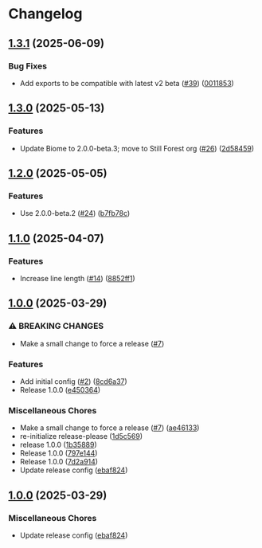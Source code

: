 # Changelog

## [1.3.1](https://github.com/still-forest/biomejs-config/compare/v1.3.0...v1.3.1) (2025-06-09)


### Bug Fixes

* Add exports to be compatible with latest v2 beta ([#39](https://github.com/still-forest/biomejs-config/issues/39)) ([0011853](https://github.com/still-forest/biomejs-config/commit/0011853164cefe56053e630c7d3215339dbc77d4))

## [1.3.0](https://github.com/still-forest/biomejs-config/compare/v1.2.0...v1.3.0) (2025-05-13)


### Features

* Update Biome to 2.0.0-beta.3; move to Still Forest org ([#26](https://github.com/still-forest/biomejs-config/issues/26)) ([2d58459](https://github.com/still-forest/biomejs-config/commit/2d58459aa27989fda036eafeb96a4d75ad455fbf))

## [1.2.0](https://github.com/still-forest/biomejs-config/compare/v1.1.0...v1.2.0) (2025-05-05)

### Features

- Use 2.0.0-beta.2 ([#24](https://github.com/still-forest/biomejs-config/issues/24)) ([b7fb78c](https://github.com/still-forest/biomejs-config/commit/b7fb78c37ced245d65d7679aeabd4b8233920a2c))

## [1.1.0](https://github.com/still-forest/biomejs-config/compare/v1.0.0...v1.1.0) (2025-04-07)

### Features

- Increase line length ([#14](https://github.com/still-forest/biomejs-config/issues/14)) ([8852ff1](https://github.com/still-forest/biomejs-config/commit/8852ff1407d44cb3457ccc90c7bd98bf8dd059f8))

## [1.0.0](https://github.com/still-forest/biomejs-config/compare/v1.0.0...v1.0.0) (2025-03-29)

### ⚠ BREAKING CHANGES

- Make a small change to force a release ([#7](https://github.com/still-forest/biomejs-config/issues/7))

### Features

- Add initial config ([#2](https://github.com/still-forest/biomejs-config/issues/2)) ([8cd6a37](https://github.com/still-forest/biomejs-config/commit/8cd6a370e37515994ee8c2b89807e760f304896f))
- Release 1.0.0 ([e450364](https://github.com/still-forest/biomejs-config/commit/e4503646768a78e1dde49c165a2ebfdcbe08b28b))

### Miscellaneous Chores

- Make a small change to force a release ([#7](https://github.com/still-forest/biomejs-config/issues/7)) ([ae46133](https://github.com/still-forest/biomejs-config/commit/ae46133b924b7a852e3c43308ae3b8d77f13f759))
- re-initialize release-please ([1d5c569](https://github.com/still-forest/biomejs-config/commit/1d5c5695564bf6cc23ee1d59b0f13c55c5fe8cfb))
- release 1.0.0 ([1b35889](https://github.com/still-forest/biomejs-config/commit/1b3588957d3c83f361f42f28c5a1a82dd8fb7650))
- Release 1.0.0 ([797e144](https://github.com/still-forest/biomejs-config/commit/797e144c619fc1c9e5b64eba19dc8d0d52f2b67c))
- Release 1.0.0 ([7d2a914](https://github.com/still-forest/biomejs-config/commit/7d2a9149c9adae2d7d8a94a81a8879e145b6bb4f))
- Update release config ([ebaf824](https://github.com/still-forest/biomejs-config/commit/ebaf824aaea67a42880d4314fc2b61d8163276ed))

## [1.0.0](https://github.com/still-forest/biomejs-config/compare/v1.0.0...v1.0.0) (2025-03-29)

### Miscellaneous Chores

- Update release config ([ebaf824](https://github.com/still-forest/biomejs-config/commit/ebaf824aaea67a42880d4314fc2b61d8163276ed))
